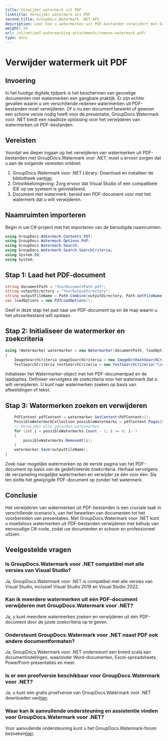 ```yaml
---
title: Verwijder watermerk uit PDF
linktitle: Verwijder watermerk uit PDF
second_title: GroupDocs.Watermark .NET API
description: Leer hoe u watermerken uit PDF-bestanden verwijdert met GroupDocs.Watermark voor .NET. Eenvoudige stappen voor professionele documentbewerking.
weight: 34
url: /nl/net/pdf-watermarking-attachments/remove-watermark-pdf/
type: docs
---
```

# Verwijder watermerk uit PDF

## Invoering
In het huidige digitale tijdperk is het beschermen van gevoelige documenten met watermerken een gangbare praktijk. Er zijn echter gevallen waarin u om verschillende redenen watermerken uit PDF-bestanden moet verwijderen. Of u nu een document bewerkt of gewoon een schone versie nodig heeft voor de presentatie, GroupDocs.Watermark voor .NET biedt een naadloze oplossing voor het verwijderen van watermerken uit PDF-bestanden.
## Vereisten
Voordat we dieper ingaan op het verwijderen van watermerken uit PDF-bestanden met GroupDocs.Watermark voor .NET, moet u ervoor zorgen dat u aan de volgende vereisten voldoet:
1.  GroupDocs.Watermark voor .NET Library: Download en installeer de bibliotheek van[hier](https://releases.groupdocs.com/Watermark/net/).
2. Ontwikkelomgeving: Zorg ervoor dat Visual Studio of een compatibele IDE op uw systeem is geïnstalleerd.
3. Document met watermerk: bereid een PDF-document voor met het watermerk dat u wilt verwijderen.

## Naamruimten importeren
Begin in uw C#-project met het importeren van de benodigde naamruimten:
```csharp
using GroupDocs.Watermark.Contents.Pdf;
using GroupDocs.Watermark.Options.Pdf;
using GroupDocs.Watermark.Search;
using GroupDocs.Watermark.Search.SearchCriteria;
using System.IO;
using System;
```
## Stap 1: Laad het PDF-document
```csharp
string documentPath = "YourDocumentPath.pdf";
string outputDirectory = "YourOutputDirectory";
string outputFileName = Path.Combine(outputDirectory, Path.GetFileName(documentPath));
var loadOptions = new PdfLoadOptions();
```
Geef in deze stap het pad naar uw PDF-document op en de map waarin u het uitvoerbestand wilt opslaan.
## Stap 2: Initialiseer de watermerker en zoekcriteria
```csharp
using (Watermarker watermarker = new Watermarker(documentPath, loadOptions))
{
    ImageSearchCriteria imageSearchCriteria = new ImageDctHashSearchCriteria(Constants.LogoPng);
    TextSearchCriteria textSearchCriteria = new TextSearchCriteria("Company Name");
```
Initialiseer het Watermarker-object met het PDF-documentpad en de laadopties. Definieer vervolgens de zoekcriteria voor het watermerk dat u wilt verwijderen. U kunt naar watermerken zoeken op basis van afbeeldingen of tekst.
## Stap 3: Watermerken zoeken en verwijderen
```csharp
    PdfContent pdfContent = watermarker.GetContent<PdfContent>();
    PossibleWatermarkCollection possibleWatermarks = pdfContent.Pages[0].Search(imageSearchCriteria.Or(textSearchCriteria));
    // Verwijder alle gevonden watermerken
    for (int i = possibleWatermarks.Count - 1; i >= 0; i--)
    {
        possibleWatermarks.RemoveAt(i);
    }
    watermarker.Save(outputFileName);
}
```
Zoek naar mogelijke watermerken op de eerste pagina van het PDF-document op basis van de gedefinieerde zoekcriteria. Herhaal vervolgens de verzameling mogelijke watermerken en verwijder ze één voor één. Sla ten slotte het gewijzigde PDF-document op zonder het watermerk.

## Conclusie
Het verwijderen van watermerken uit PDF-bestanden is een cruciale taak in verschillende scenario's, van het bewerken van documenten tot het voorbereiden van presentaties. Met GroupDocs.Watermark voor .NET kunt u moeiteloos watermerken uit PDF-bestanden verwijderen met behulp van eenvoudige C#-code, zodat uw documenten er schoon en professioneel uitzien.
## Veelgestelde vragen
### Is GroupDocs.Watermark voor .NET compatibel met alle versies van Visual Studio?
Ja, GroupDocs.Watermark voor .NET is compatibel met alle versies van Visual Studio, inclusief Visual Studio 2019 en Visual Studio 2022.
### Kan ik meerdere watermerken uit één PDF-document verwijderen met GroupDocs.Watermark voor .NET?
Ja, u kunt meerdere watermerken zoeken en verwijderen uit één PDF-document door de juiste zoekcriteria op te geven.
### Ondersteunt GroupDocs.Watermark voor .NET naast PDF ook andere documentformaten?
Ja, GroupDocs.Watermark voor .NET ondersteunt een breed scala aan documentindelingen, waaronder Word-documenten, Excel-spreadsheets, PowerPoint-presentaties en meer.
### Is er een proefversie beschikbaar voor GroupDocs.Watermark voor .NET?
 Ja, u kunt een gratis proefversie van GroupDocs.Watermark voor .NET downloaden van[hier](https://releases.groupdocs.com/).
### Waar kan ik aanvullende ondersteuning en assistentie vinden voor GroupDocs.Watermark voor .NET?
 Voor aanvullende ondersteuning kunt u het GroupDocs.Watermark-forum bezoeken[hier](https://forum.groupdocs.com/c/watermark/19).